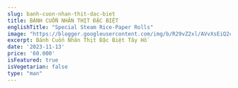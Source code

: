```yaml
---
slug: banh-cuon-nhan-thit-dac-biet
title: BÁNH CUỐN NHÂN THỊT ĐẶC BIỆT
englishTitle: "Special Steam Rice-Paper Rolls"
image: "https://blogger.googleusercontent.com/img/b/R29vZ2xl/AVvXsEiQ2cS_Q9GJL5_f8hhbbqTD7m56uWI00NRKHRZfca7Xm3vsiR8B3EdzuvTsnDxrBW9tc4f7sblTA0q-hco9RKAOQkPovJt-Y6ERPMLynAvRDSvyi8sbZqhL0cNymnTOST6rA30GcpJFi9pAobiaqvxn3t9aArOU-w786Ba0QikuzxJGQA/s1600/NhanThitDacBiet.jpg"
excerpt: Bánh Cuốn Nhân Thịt Đặc Biệt Tây Hồ 
date: '2023-11-13'
price: '60.000'
isFeatured: true
isVegetarian: false
type: "man"
---
```



